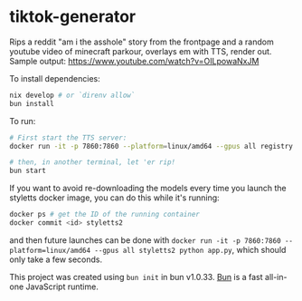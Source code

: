# tiktok-generator

Rips a reddit "am i the asshole" story from the frontpage and a random youtube video of minecraft parkour,
overlays em with TTS, render out.
Sample output: https://www.youtube.com/watch?v=OILpowaNxJM

To install dependencies:

```bash
nix develop # or `direnv allow`
bun install
```

To run:

```bash
# First start the TTS server:
docker run -it -p 7860:7860 --platform=linux/amd64 --gpus all registry.hf.space/styletts2-styletts2:latest python app.py`

# then, in another terminal, let 'er rip!
bun start
```

If you want to avoid re-downloading the models every time you launch the styletts docker image,
you can do this while it's running:
```bash
docker ps # get the ID of the running container
docker commit <id> styletts2
```

and then future launches can be done with `docker run -it -p 7860:7860 --platform=linux/amd64 --gpus all styletts2 python app.py`, which should only take a few seconds.

This project was created using `bun init` in bun v1.0.33. [Bun](https://bun.sh) is a fast all-in-one JavaScript runtime.
